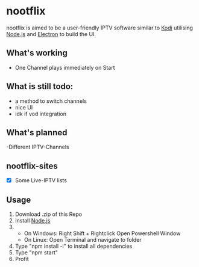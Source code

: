 # nootflix
nootflix is aimed to be a user-friendly IPTV software similar to <a href="https://github.com/xbmc/xbmc">Kodi</a>
utilising <a href="https://nodejs.org/en/">Node.js</a> and <a href="https://electronjs.org">Electron</a> to build the UI.

## What's working
- One Channel plays immediately on Start

## What is still todo:
- a method to switch channels
- nice UI
- idk if vod integration

## What's planned
-Different IPTV-Channels

## nootflix-sites
- [x] Some Live-IPTV lists <br>


## Usage
1. Download .zip of this Repo
2. install <a href="https://nodejs.org/en/download/">Node.js</a>
3. 
     - On Windows: Right Shift + Rightclick Open Powershell Window
      - On Linux: Open Terminal and navigate to folder
4. Type "npm install -i" to install all dependencies
5. Type "npm start"
6. Profit
